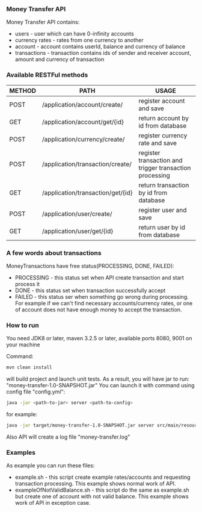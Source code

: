 ### Money Transfer API

Money Transfer API contains:
*   users - user which can have 0-infinity accounts
*   currency rates - rates from one currency to another
*   account - account contains userId, balance and currency of balance
*   transactions - transaction contains ids of sender and receiver account, amount and currency of transaction

### Available RESTFul methods
|METHOD|PATH|USAGE|
|-----|-----|-----|
|POST|/application/account/create/|register account and save|
|GET|/application/account/get/{id}|return account by id from database|
|POST|/application/currency/create/|register currency rate and save|
|POST|/application/transaction/create/|register transaction and trigger transaction processing|
|GET|/application/transaction/get/{id}|return transaction by id from database|
|POST|/application/user/create/|register user and save|
|GET|/application/user/get/{id}|return user by id from database|

### A few words about transactions

MoneyTransactions have free status(PROCESSING, DONE, FAILED):
*   PROCESSING - this status set when API create transaction and start process it
*   DONE - this status set when transaction successfully accept 
*   FAILED - this status ser when something go wrong during processing. For example if we can't find necessary accounts/currency rates, or one of account does not have enough money to accept the transaction.

### How to run

You need JDK8 or later, maven 3.2.5 or later, available ports 8080, 9001 on your machine

Command:
```bash
mvn clean install
```
will build project and launch unit tests.
As a result, you will have jar to run: "money-transfer-1.0-SNAPSHOT.jar"
You can launch it with command using config file "config.yml":
```bash
java -jar <path-to-jar> server <path-to-config>  
```
for example:
```bash
java -jar target/money-transfer-1.0-SNAPSHOT.jar server src/main/resources/config.yml  
```
Also API will create a log file "money-transfer.log"

### Examples

As example you can run these files:
*   example.sh - this script create example rates/accounts and requesting transaction processing. This example shows normal work of API.
*   exampleOfNotValidBalance.sh - this script do the same as example.sh but create one of account with not valid balance. This example shows work of API in exception case.


